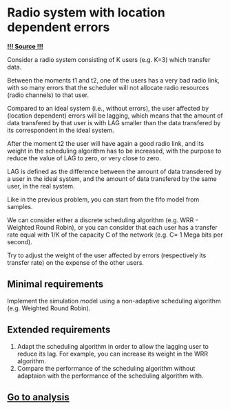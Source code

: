 # Radio system with location dependent errors

[**!!! Source !!!**](http://staff.cs.upt.ro/~todinca/cad/Error_sched.html)

Consider a radio system consisting of K users (e.g. K=3) which transfer data.

Between the moments t1 and t2, one of the users has a very bad radio link, with so many errors that the scheduler will not allocate radio resources (radio channels) to that user.

Compared to an ideal system (i.e., without errors), the user affected by (location dependent) errors will be lagging, which means that the amount of data transfered by that user is with LAG smaller than the data transfered by its correspondent in the ideal system.

After the moment t2 the user will have again a good radio link, and its weight in the scheduling algorithm has to be increased, with the purpose to reduce the value of LAG to zero, or very close to zero.

LAG is defined as the difference between the amount of data transdered by a user in the ideal system, and the amount of data transfered by the same user, in the real system.

Like in the previous problem, you can start from the fifo model from samples.

We can consider either a discrete scheduling algorithm (e.g. WRR - Weighted Round Robin), or you can consider that each user has a transfer rate equal with 1/K of the capacity C of the network (e.g. C= 1 Mega bits per second).

Try to adjust the weight of the user affected by errors (respectively its transfer rate) on the expense of the other users.

## Minimal requirements

Implement the simulation model using a non-adaptive scheduling algorithm (e.g. Weighted Round Robin).

## Extended requirements

1. Adapt the scheduling algorithm in order to allow the lagging user to reduce its lag. For example, you can increase its weight in the WRR algorithm.
2. Compare the performance of the scheduling algorithm without adaptaion with the performance of the scheduling algorithm with.

## [Go to analysis](https://github.com/ncsereoka/digifon/tree/master/analysis)

